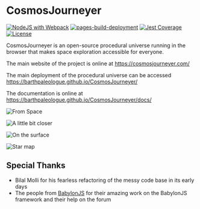 # CosmosJourneyer

[![NodeJS with Webpack](https://github.com/BarthPaleologue/planetEngine/actions/workflows/webpack.yml/badge.svg)](https://github.com/BarthPaleologue/planetEngine/actions/workflows/webpack.yml)
[![pages-build-deployment](https://github.com/BarthPaleologue/planetEngine/actions/workflows/pages/pages-build-deployment/badge.svg)](https://github.com/BarthPaleologue/planetEngine/actions/workflows/pages/pages-build-deployment)
[![Jest Coverage](https://github.com/BarthPaleologue/CosmosJourneyer/actions/workflows/tests.yml/badge.svg)](https://github.com/BarthPaleologue/CosmosJourneyer/actions/workflows/tests.yml)
[![License](https://img.shields.io/github/license/BarthPaleologue/planetEngine)](./LICENSE.md)

CosmosJourneyer is an open-source procedural universe running in the browser that makes space exploration accessible for everyone.

The main website of the project is online at https://cosmosjourneyer.com/

The main deployment of the procedural universe can be accessed https://barthpaleologue.github.io/CosmosJourneyer/

The documentation is online at https://barthpaleologue.github.io/CosmosJourneyer/docs/

![From Space](./coverImages/space.png)

![A little bit closer](./coverImages/moon.png)

![On the surface](./coverImages/ground.png)

![Star map](./coverImages/starmap.png)

## Special Thanks

- Bilal Molli for his fearless refactoring of the messy code base in its early days
- The people from [BabylonJS](https://www.babylonjs.com/) for their amazing work on the BabylonJS framework and their help on the forum